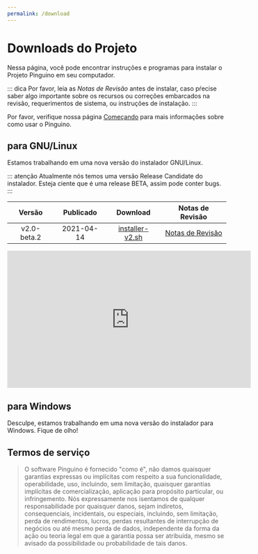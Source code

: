 ```yaml
---
permalink: /download
---
```


# Downloads do Projeto

Nessa página, você pode encontrar instruções e programas para instalar o Projeto Pinguino em seu computador.

::: dica
Por favor, leia as *Notas de Revisão* antes de instalar, caso pŕecise saber algo importante sobre os recursos ou correções embarcados na revisão, requerimentos de sistema, ou instruções de instalação.
:::

Por favor, verifique nossa página [Começando](/getting-started/) para mais informações sobre como usar o Pinguino.

## para GNU/Linux

Estamos trabalhando em uma nova versão do instalador GNU/Linux.

::: atenção
Atualmente nós temos uma versão Release Candidate do instalador. Esteja ciente que é uma release BETA, assim pode conter bugs.
:::

|   Versão    |  Publicado | Download | Notas de Revisão |
:------------:|:----------:|:--------:|:----------------:|
| v2.0-beta.2 | 2021-04-14 |[installer-v2.sh](https://github.com/PinguinoIDE/pinguino-installers/releases/download/v2.0-beta.2/installer-v2.sh)|[Notas de Revisão](https://github.com/PinguinoIDE/pinguino-installers/releases/tag/v2.0-beta.2)|

<iframe width="560" height="315" src="https://www.youtube-nocookie.com/embed/T2PtVOzfbKU" title="YouTube video player" frameborder="0" allow="accelerometer; autoplay; clipboard-write; encrypted-media; gyroscope; picture-in-picture" allowfullscreen></iframe>

## para Windows

Desculpe, estamos trabalhando em uma nova versão do instalador para Windows. Fique de olho!

## Termos de serviço

> O software Pinguino é fornecido "como é", não damos quaisquer garantias expressas ou implícitas
com respeito a sua funcionalidade, operabilidade, uso, incluindo, sem limitação, 
quaisquer garantias implícitas de comercialização, aplicação para propósito particular, ou infringemento.
Nós expressamente nos isentamos de qualquer responsabilidade por quaisquer danos, sejam indiretos, consequenciais,
incidentais, ou especiais, incluindo, sem limitação, perda de rendimentos, lucros,
perdas resultantes de interrupção de negócios ou até mesmo perda de dados, independente da forma da ação ou
teoria legal em que a garantia possa ser atribuída, mesmo se avisado da possibilidade ou probabilidade de tais danos.
